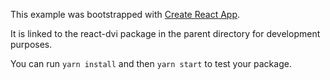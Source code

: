 This example was bootstrapped with [Create React App](https://github.com/facebook/create-react-app).

It is linked to the react-dvi package in the parent directory for development purposes.

You can run `yarn install` and then `yarn start` to test your package.
